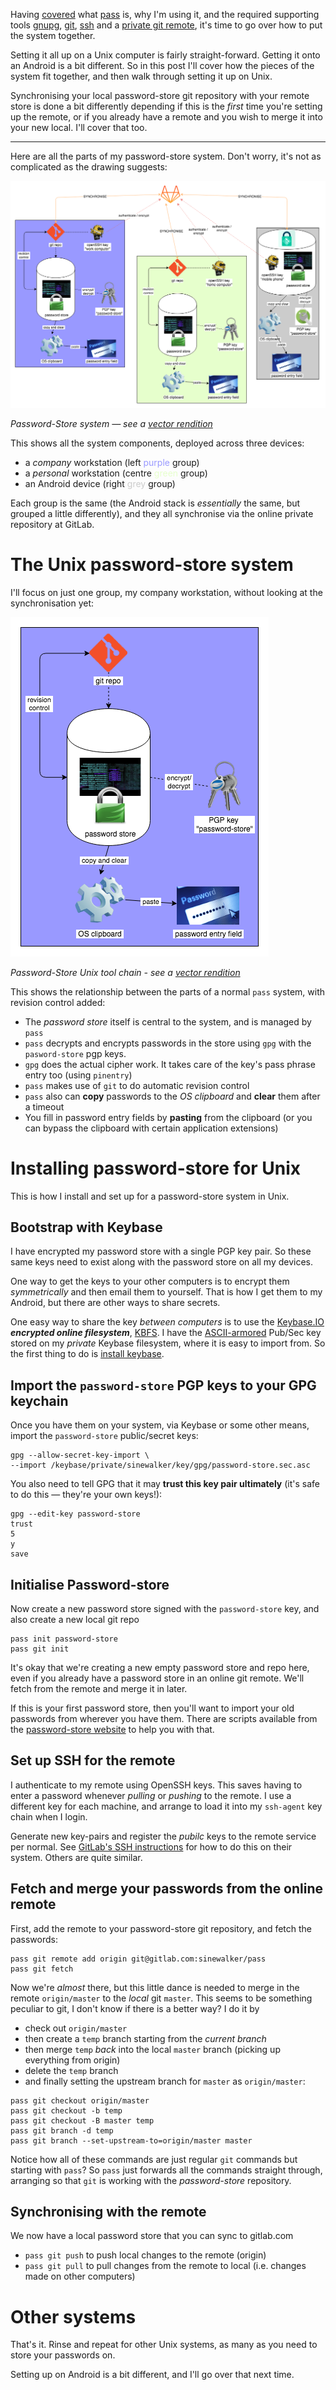 <!--
.. title: Password databases: setting up password-store on a Unix computer
.. slug: password-store-0
.. date: 2018-06-24 07:23:41 UTC+10:00
.. tags: passwords, pass, pgp, gpg, keybase, password-store, git, gitlab
.. category: how-to
.. link: 
.. description: Importing pgp keys, initialising password-store, and merging git remote to a fresh local repository.
.. type: text
-->

Having [covered](keepass-and-password-store.html) what [pass](https://www.passwordstore.org/) is, why I'm using it, and the required supporting tools [gnupg](https://gnupg.org/), [git](https://git-scm.com/), [ssh](https://www.openssh.com/) and a [private git remote](https://www.gitlab.com/), it's time to go over how to put the system together.

Setting it all up on a Unix computer is fairly straight-forward. Getting it onto an Android is a bit different.  So in this post I'll cover how the pieces of the system fit together, and then walk through setting it up on Unix.

Synchronising your local password-store git repository with your remote store is done a bit differently depending if this is the *first* time you're setting up the remote, or if you already have a remote and you wish to merge it into your new local. I'll cover that too.

<!-- TEASER_END -->
----

Here are all the parts of my password-store system. Don't worry, it's not as complicated as the drawing suggests:

![password-store system diagram](/img/password-store-system.png)

*Password-Store system — see a [vector rendition](/img/password-store-system.svg)*

This shows all the system components, deployed across three devices:

 * a *company* workstation (left <font color="9999ff">purple</font> group)
 * a *personal* workstation (centre <font color="e6ffcc">green</font> group)
 * an Android device (right <font color="cccccc">grey</font> group)
 
Each group is the same (the Android stack is *essentially* the same, but grouped a little differently), and they all synchronise via the online private repository at GitLab. 

# The Unix password-store system

I'll focus on just one group, my company workstation, without looking at the synchronisation yet:

![password-store unix diagram](/img/password-store-unix.png)

*Password-Store Unix tool chain - see a [vector rendition](/img/password-store-unix.svg)*


This shows the relationship between the parts of a normal `pass` system, with revision control added:

 * The *password store* itself is central to the system, and is managed by `pass`
 * `pass` decrypts and encrypts passwords in the store using `gpg` with the `pasword-store` pgp keys.
 * `gpg` does the actual cipher work. It takes care of the key's pass phrase entry too (using `pinentry`)
 * `pass` makes use of `git` to do automatic revision control
 * `pass` also can **copy** passwords to the *OS clipboard* and **clear** them after a timeout
 * You fill in password entry fields by **pasting** from the clipboard (or you can bypass the clipboard with certain application extensions)

# Installing password-store for Unix

This is how I install and set up for a password-store system in Unix.

## Bootstrap with Keybase

I have encrypted my password store with a single PGP key pair. So these same keys need to exist along with the password store on all my devices.

One way to get the keys to your other computers is to encrypt them *symmetrically* and then email them to yourself. That is how I get them to my Android, but there are other ways to share secrets.

One easy way to share the key *between computers* is to use the [Keybase.IO](https://keybase.io/) ***encrypted online filesystem***, [KBFS](https://github.com/keybase/kbfs). I have the [ASCII-armored](https://www.techopedia.com/definition/23150/ascii-armor) Pub/Sec key stored on my *private* Keybase filesystem, where it is easy to import from. So the first thing to do is [install keybase](https://keybase.io/download).

## Import the `password-store` PGP keys to your GPG keychain
Once you have them on your system, via Keybase or some other means, import the `password-store` public/secret keys:

```
gpg --allow-secret-key-import \
--import /keybase/private/sinewalker/key/gpg/password-store.sec.asc
```

You also need to tell GPG that it may **trust this key pair ultimately** (it's safe to do this — they're your own keys!):

```
gpg --edit-key password-store
trust
5
y
save
```

## Initialise Password-store

Now create a new password store signed with the `password-store` key, and also create a new local git repo

```
pass init password-store
pass git init
```

It's okay that we're creating a new empty password store and repo here, even if you already have a password store in an online git remote.  We'll fetch from the remote and merge it in later.

If this is your first password store, then you'll want to import your old passwords from wherever you have them.  There are scripts available from the [password-store website](https://www.passwordstore.org/) to help you with that. 

## Set up SSH for the remote

I authenticate to my remote using OpenSSH keys. This saves having to enter a password whenever *pulling* or *pushing* to the remote.  I use a different key for each machine, and arrange to load it into my `ssh-agent` key chain when I login.

Generate new key-pairs and register the *pubilc* keys to the remote service per normal. See [GitLab's SSH instructions](https://gitlab.com/help/ssh/README.md) for how to do this on their system. Others are quite similar.

## Fetch and merge your passwords from the online remote

First, add the remote to your password-store git repository, and fetch the passwords:

```
pass git remote add origin git@gitlab.com:sinewalker/pass
pass git fetch
```

Now we're *almost* there, but this little dance is needed to merge in the remote `origin/master` to the *local* git `master`. This seems to be something peculiar to git, I don't know if there is a better way? I do it by

 * check out `origin/master`
 * then create a `temp` branch starting from the *current branch*
 * then merge `temp` *back* into the local `master` branch (picking up everything from origin)
 * delete the `temp` branch
 * and finally setting the upstream branch for `master` as `origin/master`:

```
pass git checkout origin/master
pass git checkout -b temp
pass git checkout -B master temp
pass git branch -d temp
pass git branch --set-upstream-to=origin/master master
```

Notice how all of these commands are just regular `git` commands but starting with `pass`? So `pass` just forwards all the commands straight through, arranging so that `git` is working with the *password-store* repository.

## Synchronising with the remote

We now have a local password store that you can sync to gitlab.com

 * `pass git push` to push local changes to the remote (origin)
 * `pass git pull` to pull changes from the remote to local (i.e. changes made on other computers)
 

# Other systems

That's it.  Rinse and repeat for other Unix systems, as many as you need to store your passwords on.

Setting up on Android is a bit different, and I'll go over that next time.
